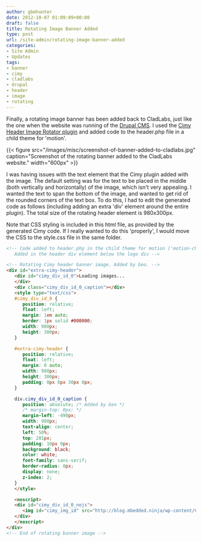 ```yaml
---
author: gbmhunter
date: 2012-10-07 01:09:09+00:00
draft: false
title: Rotating Image Banner Added
type: post
url: /site-admin/rotating-image-banner-added
categories:
- Site Admin
- Updates
tags:
- banner
- cimy
- cladlabs
- drupal
- header
- image
- rotating
---
```


Finally, a rotating image banner has been added back to CladLabs, just like the one when the website was running of the [Drupal CMS](http://drupal.org/). I used the [Cimy Header Image Rotator plugin](http://wordpress.org/extend/plugins/cimy-header-image-rotator/) and added code to the header.php file in a child theme for 'motion'.

{{< figure src="/images/misc/screenshot-of-banner-added-to-cladlabs.jpg" caption="Screenshot of the rotating banner added to the CladLabs website."  width="600px" >}}

I was having issues with the text element that the Cimy plugin added with the image. The default setting was for the text to be placed in the middle (both vertically and horizontally) of the image, which isn't very appealing. I wanted the text to span the bottom of the image, and wanted to get rid of the rounded corners of the text box. To do this, I had to edit the generated code as follows (including adding an extra 'div' element around the entire plugin). The total size of the rotating header element is 980x300px.

Note that CSS styling is included in this html file, as provided by the generated Cimy code. If I really wanted to do this 'properly', I would move the CSS to the style.css file in the same folder.

```html
<!-- Code added to header.php in the child theme for motion ('motion-child')
   Added in the header div element below the logo div -->

<!-- Rotating Cimy header banner image. Added by Geo. -->
<div id="extra-cimy-header">
   <div id="cimy_div_id_0">Loading images...
   </div>
   <div class="cimy_div_id_0_caption"></div>
   <style type="text/css">
   #cimy_div_id_0 {
      position: relative;
      float: left;
      margin: 1em auto;
      border: 1px solid #000000;
      width: 980px;
      height: 300px;
   }

   #extra-cimy-header {
      position: relative;
      float: left;
      margin: 0 auto;
      width: 980px;
      height: 300px;
      padding: 0px 0px 30px 0px;
   }

   div.cimy_div_id_0_caption {
      position: absolute; /* Added by Geo */
      /* margin-top: 0px; */
      margin-left: -490px;
      width: 980px;
      text-align: center;
      left: 50%;
      top: 281px;
      padding: 10px 0px;
      background: black;
      color: white;
      font-family: sans-serif;
      border-radius: 0px;
      display: none;
      z-index: 2;
   }
   </style>

   <noscript>
   <div id="cimy_div_id_0_nojs">
      <img id="cimy_img_id" src="http://blog.mbedded.ninja/wp-content/Cimy_Header_Images/0/12mhz-crystal-output-when-driven-by-microcontroller.jpg" alt="" />
   </div>
   </noscript>
</div>
<!-- End of rotating banner image -->
```
